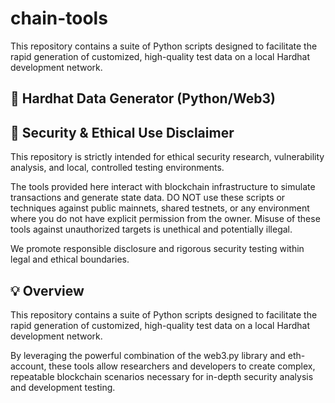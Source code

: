 # chain-tools
This repository contains a suite of Python scripts designed to facilitate the rapid generation of customized, high-quality test data on a local Hardhat development network.

## 🐍 Hardhat Data Generator (Python/Web3)

## 🚨 Security & Ethical Use Disclaimer
This repository is strictly intended for ethical security research, vulnerability analysis, and local, controlled testing environments.

The tools provided here interact with blockchain infrastructure to simulate transactions and generate state data. DO NOT use these scripts or techniques against public mainnets, shared testnets, or any environment where you do not have explicit permission from the owner. Misuse of these tools against unauthorized targets is unethical and potentially illegal.

We promote responsible disclosure and rigorous security testing within legal and ethical boundaries.

## 💡 Overview

This repository contains a suite of Python scripts designed to facilitate the rapid generation of customized, high-quality test data on a local Hardhat development network.

By leveraging the powerful combination of the web3.py library and eth-account, these tools allow researchers and developers to create complex, repeatable blockchain scenarios necessary for in-depth security analysis and development testing.
